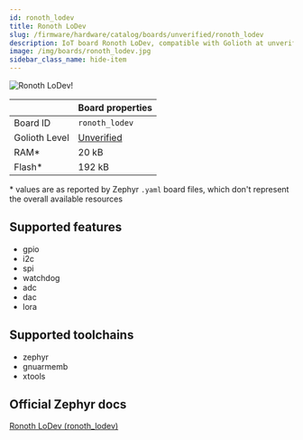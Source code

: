 ```yaml
---
id: ronoth_lodev
title: Ronoth LoDev
slug: /firmware/hardware/catalog/boards/unverified/ronoth_lodev
description: IoT board Ronoth LoDev, compatible with Golioth at unverified level.
image: /img/boards/ronoth_lodev.jpg
sidebar_class_name: hide-item
---
```


[//]: # (This is an auto-generated file, do not edit! Changes to it will be lost upon re-generation)

![Ronoth LoDev!](/img/boards/ronoth_lodev.jpg "Ronoth LoDev")

|                | Board properties     |
| -------------  | -------------------- |
| Board ID       | `ronoth_lodev` |
| Golioth Level  | [Unverified](/firmware/hardware#unverified-boards) |
| RAM*           | 20 kB |
| Flash*         | 192 kB |

\* values are as reported by Zephyr `.yaml` board files, which don't represent the overall available resources



## Supported features

* gpio
* i2c
* spi
* watchdog
* adc
* dac
* lora

## Supported toolchains

* zephyr
* gnuarmemb
* xtools

## Official Zephyr docs

[Ronoth LoDev (ronoth_lodev)](https://docs.zephyrproject.org/latest/boards/ronoth/lodev/doc/index.html)

